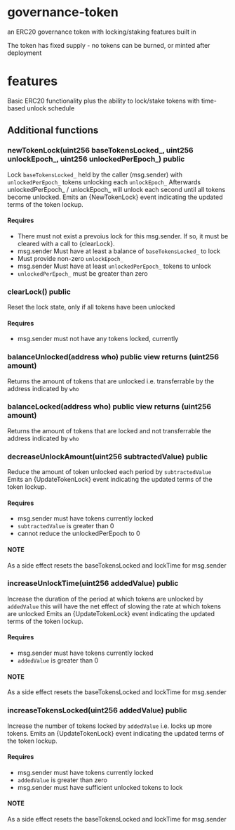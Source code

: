# governance-token
an ERC20 governance token with locking/staking features built in

The token has fixed supply - no tokens can be burned, or minted after deployment

# features
Basic ERC20 functionality plus the ability to lock/stake tokens with time-based unlock schedule

## Additional functions
### newTokenLock(uint256 baseTokensLocked_, uint256 unlockEpoch_, uint256 unlockedPerEpoch_) public
Lock `baseTokensLocked_` held by the caller (msg.sender) with `unlockedPerEpoch_` tokens unlocking each `unlockEpoch_`
Afterwards unlockedPerEpoch_ / unlockEpoch_ will unlock each second until all tokens become unlocked.
Emits an {NewTokenLock} event indicating the updated terms of the token lockup.
     
#### Requires

- There must not exist a prevoius lock for this msg.sender. If so, it must be cleared with a call to {clearLock}.
- msg.sender Must have at least a balance of `baseTokensLocked_` to lock
- Must provide non-zero `unlockEpoch_`
- msg.sender Must have at least `unlockedPerEpoch_` tokens to unlock 
- `unlockedPerEpoch_` must be greater than zero

### clearLock() public
Reset the lock state, only if all tokens have been unlocked
     
#### Requires
- msg.sender must not have any tokens locked, currently
    
### balanceUnlocked(address who) public view returns (uint256 amount) 
Returns the amount of tokens that are unlocked i.e. transferrable by the address indicated by `who`
    
### balanceLocked(address who) public view returns (uint256 amount)
Returns the amount of tokens that are locked and not transferrable the address indicated by `who`

### decreaseUnlockAmount(uint256 subtractedValue) public
Reduce the amount of token unlocked each period by `subtractedValue`
Emits an {UpdateTokenLock} event indicating the updated terms of the token lockup.
#### Requires
- msg.sender must have tokens currently locked
- `subtractedValue` is greater than 0
- cannot reduce the unlockedPerEpoch to 0 
#### NOTE 
As a side effect resets the baseTokensLocked and lockTime for msg.sender 


### increaseUnlockTime(uint256 addedValue) public
Increase the duration of the period at which tokens are unlocked by `addedValue`
this will have the net effect of slowing the rate at which tokens are unlocked
Emits an {UpdateTokenLock} event indicating the updated terms of the token lockup.
#### Requires
- msg.sender must have tokens currently locked
- `addedValue` is greater than 0
#### NOTE 
As a side effect resets the baseTokensLocked and lockTime for msg.sender 


### increaseTokensLocked(uint256 addedValue) public 

Increase the number of tokens locked by `addedValue`
i.e. locks up more tokens.
Emits an {UpdateTokenLock} event indicating the updated terms of the token lockup.
#### Requires
- msg.sender must have tokens currently locked
- `addedValue` is greater than zero
- msg.sender must have sufficient unlocked tokens to lock
#### NOTE 
As a side effect resets the baseTokensLocked and lockTime for msg.sender 

